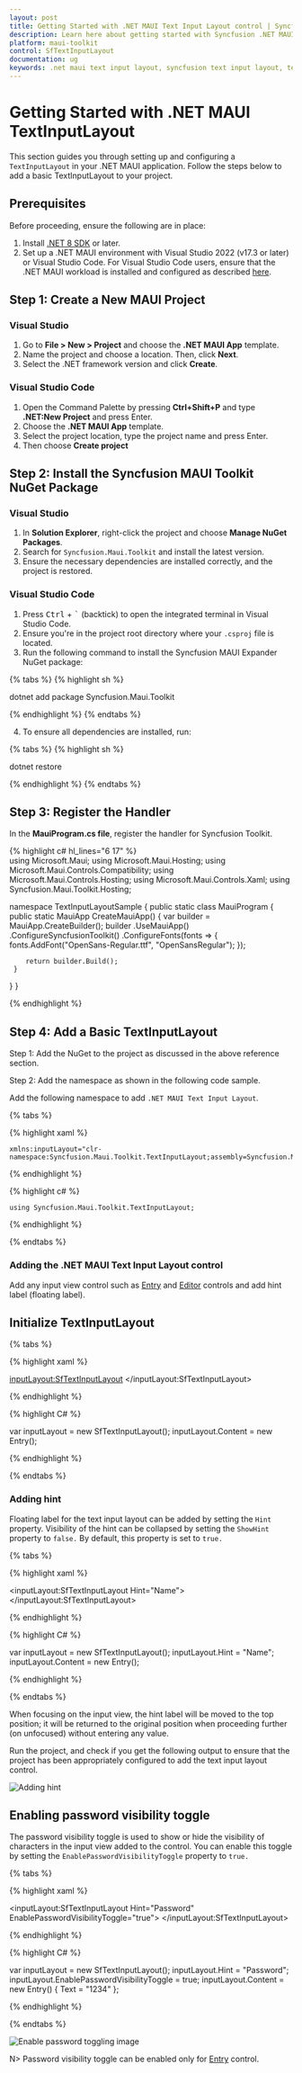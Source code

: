 ```yaml
---
layout: post
title: Getting Started with .NET MAUI Text Input Layout control | Syncfusion
description: Learn here about getting started with Syncfusion .NET MAUI Text Input Layout (SfTextInputLayout) control, its elements and more.
platform: maui-toolkit
control: SfTextInputLayout
documentation: ug
keywords: .net maui text input layout, syncfusion text input layout, text input layout maui, .net maui hint label.
---
```


# Getting Started with .NET MAUI TextInputLayout

This section guides you through setting up and configuring a `TextInputLayout` in your .NET MAUI application. Follow the steps below to add a basic TextInputLayout to your project.

## Prerequisites

Before proceeding, ensure the following are in place:

1. Install [.NET 8 SDK](https://dotnet.microsoft.com/en-us/download/dotnet/8.0) or later.
2. Set up a .NET MAUI environment with Visual Studio 2022 (v17.3 or later) or Visual Studio Code. For Visual Studio Code users, ensure that the .NET MAUI workload is installed and configured as described [here](https://learn.microsoft.com/en-us/dotnet/maui/get-started/installation?view=net-maui-8.0&tabs=visual-studio-code).

## Step 1: Create a New MAUI Project

### Visual Studio

1. Go to **File > New > Project** and choose the **.NET MAUI App** template.
2. Name the project and choose a location. Then, click **Next**.
3. Select the .NET framework version and click **Create**.

### Visual Studio Code

1. Open the Command Palette by pressing **Ctrl+Shift+P** and type **.NET:New Project** and press Enter.
2. Choose the **.NET MAUI App** template.
3. Select the project location, type the project name and press Enter.
4. Then choose **Create project**

## Step 2: Install the Syncfusion MAUI Toolkit NuGet Package

### Visual Studio

1. In **Solution Explorer**, right-click the project and choose **Manage NuGet Packages**.
2. Search for `Syncfusion.Maui.Toolkit` and install the latest version.
3. Ensure the necessary dependencies are installed correctly, and the project is restored.

### Visual Studio Code

1. Press <kbd>Ctrl</kbd> + <kbd>`</kbd> (backtick) to open the integrated terminal in Visual Studio Code.
2. Ensure you're in the project root directory where your `.csproj` file is located.
3. Run the following command to install the Syncfusion MAUI Expander NuGet package:

{% tabs %}
{% highlight sh %}

   dotnet add package Syncfusion.Maui.Toolkit

{% endhighlight %}
{% endtabs %}

4. To ensure all dependencies are installed, run:

{% tabs %}
{% highlight sh %}

   dotnet restore

{% endhighlight %}
{% endtabs %}

## Step 3: Register the Handler

In the **MauiProgram.cs file**, register the handler for Syncfusion Toolkit.

{% highlight c# hl_lines="6 17" %}   
using Microsoft.Maui;
using Microsoft.Maui.Hosting;
using Microsoft.Maui.Controls.Compatibility;
using Microsoft.Maui.Controls.Hosting;
using Microsoft.Maui.Controls.Xaml;
using Syncfusion.Maui.Toolkit.Hosting;

namespace TextInputLayoutSample
{
  public static class MauiProgram
  {
	public static MauiApp CreateMauiApp()
	{
		var builder = MauiApp.CreateBuilder();
		builder
		.UseMauiApp<App>()
		.ConfigureSyncfusionToolkit()
		.ConfigureFonts(fonts =>
		{
			fonts.AddFont("OpenSans-Regular.ttf", "OpenSansRegular");
		});

		return builder.Build();
	 }
  }
}     

{% endhighlight %}

## Step 4: Add a Basic TextInputLayout

Step 1: Add the NuGet to the project as discussed in the above reference section.

Step 2: Add the namespace as shown in the following code sample.

Add the following namespace to add `.NET MAUI Text Input Layout`.

{% tabs %}

{% highlight xaml %}

    xmlns:inputLayout="clr-namespace:Syncfusion.Maui.Toolkit.TextInputLayout;assembly=Syncfusion.Maui.Toolkit"
	
{% endhighlight %}

{% highlight c# %}

    using Syncfusion.Maui.Toolkit.TextInputLayout;

{% endhighlight %}

{% endtabs %}

### Adding the .NET MAUI Text Input Layout control

Add any input view control such as [Entry](https://learn.microsoft.com/en-us/dotnet/maui/user-interface/controls/entry) and [Editor](https://learn.microsoft.com/en-us/dotnet/maui/user-interface/controls/editor) controls and add hint label (floating label).

## Initialize TextInputLayout

{% tabs %} 

{% highlight xaml %} 

<inputLayout:SfTextInputLayout>
   <Entry />
</inputLayout:SfTextInputLayout>  

{% endhighlight %}

{% highlight C# %} 

var inputLayout = new SfTextInputLayout();
inputLayout.Content = new Entry(); 

{% endhighlight %}

{% endtabs %}

### Adding hint
Floating label for the text input layout can be added by setting the `Hint` property. Visibility of the hint can be collapsed by setting the `ShowHint` property to `false.` By default, this property is set to `true.`

{% tabs %} 

{% highlight xaml %} 

<inputLayout:SfTextInputLayout Hint="Name">
   <Entry />
</inputLayout:SfTextInputLayout>  

{% endhighlight %}

{% highlight C# %} 

var inputLayout = new SfTextInputLayout();
inputLayout.Hint = "Name"; 
inputLayout.Content = new Entry(); 

{% endhighlight %}

{% endtabs %}

When focusing on the input view, the hint label will be moved to the top position; it will be returned to the original position when proceeding further (on unfocused) without entering any value.

Run the project, and check if you get the following output to ensure that the project has been appropriately configured to add the text input layout control.

![Adding hint](images/GettingStarted/GettingStarted.png)

## Enabling password visibility toggle

The password visibility toggle is used to show or hide the visibility of characters in the input view added to the control. You can enable this toggle by setting the `EnablePasswordVisibilityToggle` property to `true.`

{% tabs %} 

{% highlight xaml %} 

<inputLayout:SfTextInputLayout  Hint="Password" 
                                EnablePasswordVisibilityToggle="true">
    <Entry Text="1234"/>
</inputLayout:SfTextInputLayout>  
 
{% endhighlight %}

{% highlight C# %} 

var inputLayout = new SfTextInputLayout();
inputLayout.Hint = "Password";
inputLayout.EnablePasswordVisibilityToggle = true;
inputLayout.Content = new Entry() { Text = "1234" }; 

{% endhighlight %}

{% endtabs %}

![Enable password toggling image](images/GettingStarted/PasswordGettingStarted.png)

N> Password visibility toggle can be enabled only for [Entry](https://learn.microsoft.com/en-us/dotnet/maui/user-interface/controls/entry) control.
